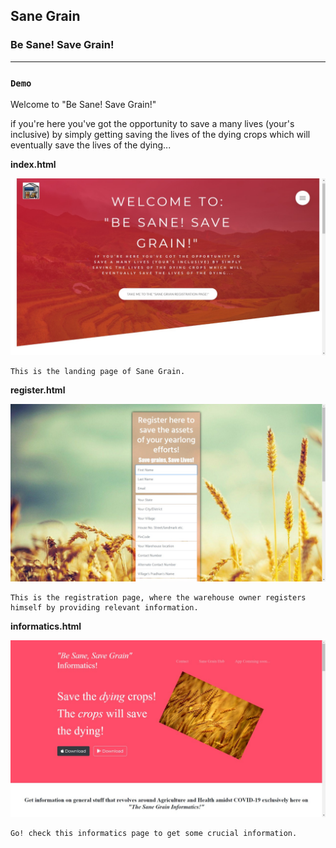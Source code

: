 ## Sane Grain

### Be Sane! Save Grain!

------------------------------
### `Demo`

Welcome to "Be Sane! Save Grain!"


if you're here you've got the opportunity to save a many lives (your's inclusive) by simply getting saving the lives of the dying crops which will eventually save the lives of the dying...

**index.html**

<img src="images/1.jpeg" alt="home.html"></img>
```
This is the landing page of Sane Grain.
```

**register.html**

<img src="images/2.jpeg" alt="home.html"></img>
```
This is the registration page, where the warehouse owner registers himself by providing relevant information.
```

**informatics.html**

<img src="images/3.jpeg" alt="home.html"></img>
```
Go! check this informatics page to get some crucial information.
```


